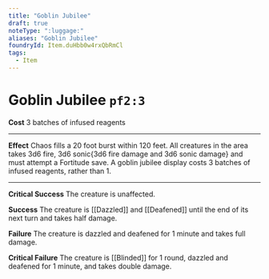 ```yaml
---
title: "Goblin Jubilee"
draft: true
noteType: ":luggage:"
aliases: "Goblin Jubilee"
foundryId: Item.duHbb0w4rxQbRmCl
tags:
  - Item
---
```


# Goblin Jubilee `pf2:3`

**Cost** 3 batches of infused reagents

* * *

**Effect** Chaos fills a 20 foot burst within 120 feet. All creatures in the area takes 3d6 fire, 3d6 sonic{3d6 fire damage and 3d6 sonic damage} and must attempt a Fortitude save. A goblin jubilee display costs 3 batches of infused reagents, rather than 1.

* * *

**Critical Success** The creature is unaffected.

**Success** The creature is [[Dazzled]] and [[Deafened]] until the end of its next turn and takes half damage.

**Failure** The creature is dazzled and deafened for 1 minute and takes full damage.

**Critical Failure** The creature is [[Blinded]] for 1 round, dazzled and deafened for 1 minute, and takes double damage.
